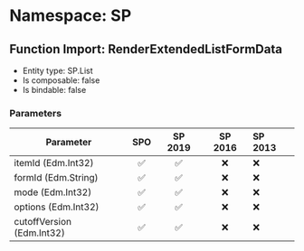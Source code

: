 # Namespace: SP

## Function Import: RenderExtendedListFormData

- Entity type: SP.List
- Is composable: false
- Is bindable: false

### Parameters

Parameter | SPO | SP 2019 | SP 2016 | SP 2013
----------|:---:|:-------:|:-------:|:-------
itemId (Edm.Int32) | ✅ | ✅ | ❌ | ❌
formId (Edm.String) | ✅ | ✅ | ❌ | ❌
mode (Edm.Int32) | ✅ | ✅ | ❌ | ❌
options (Edm.Int32) | ✅ | ✅ | ❌ | ❌
cutoffVersion (Edm.Int32) | ✅ | ✅ | ❌ | ❌
